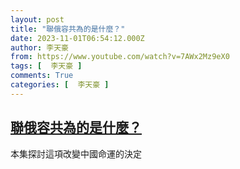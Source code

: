 ```yaml
---
layout: post
title: "聯俄容共為的是什麼？"
date: 2023-11-01T06:54:12.000Z
author: 李天豪
from: https://www.youtube.com/watch?v=7AWx2Mz9eX0
tags: [  李天豪 ]
comments: True
categories: [  李天豪 ]
---
```

<!--1698821652000-->
[聯俄容共為的是什麼？](https://www.youtube.com/watch?v=7AWx2Mz9eX0)
------

<div>
本集探討這項改變中國命運的決定
</div>

